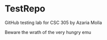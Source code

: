 # TestRepo
GitHub testing lab for CSC 305 by Azaria Molla

Beware the wrath of the very hungry emu 

